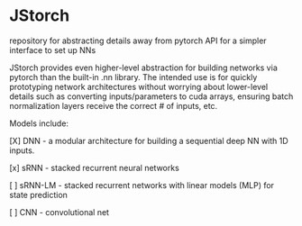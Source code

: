 # JStorch
repository for abstracting details away from pytorch API for a simpler interface to set up NNs

JStorch provides even higher-level abstraction for building networks via pytorch than the built-in .nn library. The intended use is for quickly prototyping network architectures without worrying about lower-level details such as converting inputs/parameters to cuda arrays, ensuring batch normalization layers receive the correct # of inputs, etc.

Models include:

[X] DNN - a modular architecture for building a sequential deep NN with 1D inputs.

[x] sRNN - stacked recurrent neural networks

[ ] sRNN-LM - stacked recurrent networks with linear models (MLP) for state prediction

[ ] CNN - convolutional net
